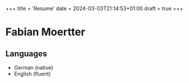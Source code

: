 +++
title = 'Resume'
date = 2024-03-03T21:14:53+01:00
draft = true
+++

# Fabian Moertter

## Languages

* German (native)
* English (fluent)

